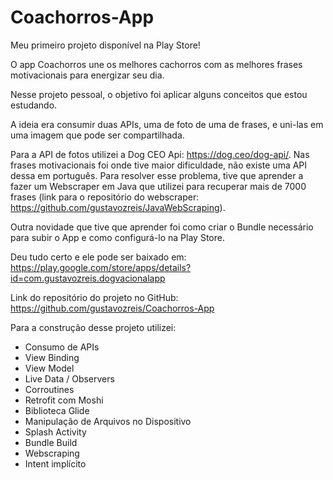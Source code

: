 # Coachorros-App

Meu primeiro projeto disponível na Play Store!

O app Coachorros une os melhores cachorros com as melhores frases motivacionais para energizar seu dia.

Nesse projeto pessoal, o objetivo foi aplicar alguns conceitos que estou estudando.

A ideia era consumir duas APIs, uma de foto de uma de frases, e uni-las em uma imagem que pode ser compartilhada.

Para a API de fotos utilizei a Dog CEO Api: https://dog.ceo/dog-api/.
Nas frases motivacionais foi onde tive maior dificuldade, não existe uma API dessa em português. Para resolver esse problema, tive que aprender a fazer um Webscraper em Java que utilizei para recuperar mais de 7000 frases (link para o repositório do webscraper: https://github.com/gustavozreis/JavaWebScraping).

Outra novidade que tive que aprender foi como criar o Bundle necessário para subir o App e como configurá-lo na Play Store.

Deu tudo certo e ele pode ser baixado em: https://play.google.com/store/apps/details?id=com.gustavozreis.dogvacionalapp

Link do repositório do projeto no GitHub: https://github.com/gustavozreis/Coachorros-App


Para a construção desse projeto utilizei:
- Consumo de APIs
- View Binding
- View Model
- Live Data / Observers
- Corroutines
- Retrofit com Moshi
- Biblioteca Glide
- Manipulação de Arquivos no Dispositivo
- Splash Activity
- Bundle Build
- Webscraping
- Intent implícito
